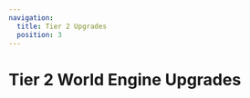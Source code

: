 ```yaml
---
navigation:
  title: Tier 2 Upgrades
  position: 3
---
```

# Tier 2 World Engine Upgrades

<SubPages />


